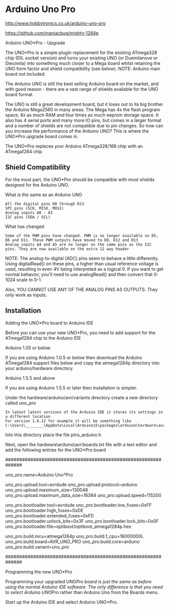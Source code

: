 Arduino Uno Pro
===============

http://www.hobbytronics.co.uk/arduino-uno-pro

https://github.com/maniacbug/mighty-1284p

Arduino UNO*Pro - Upgrade

The UNO*Pro is a simple plugin replacement for the existing ATmega328 chip (DIL socket version) and turns your existing UNO (or Duemilanove or Diecimila) into something much closer to a Mega board whilst retaining the UNO form factor and shield compatibility (see below). NOTE: Arduino main board not included.

The Arduino UNO is still the best selling Arduino board on the market, and with good reason - there are a vast range of shields available for the UNO board format.

The UNO is still a great development board, but it loses out to its big brother the Arduino Mega2560 in many areas. The Mega has 4x the flash program space, 8x as much RAM and four times as much eeprom storage space. It also has 4 serial ports and many more IO pins, but comes in a larger format and a number of shields are not compatible due to pin changes. So how can you increase the performance of the Arduino UNO? This is where the UNO*Pro upgrade board comes in.

The UNO*Pro replaces your Arduino ATmega328/168 chip with an ATmega1284 chip

Shield Compatibility
--------------------

For the most part, the UNO*Pro should be compatible with most shields designed for the Arduino UNO.

What is the same as an Arduino UNO

    All the digital pins D0 through D13
    SPI pins (SCK, MISO, MOSI)
    Analog inputs A0 - A3
    I2C pins (SDA / SCL)

What has changed

    Some of the PWM pins have changed. PWM is no longer available on D5, D6 and D11. These PWM outputs have moved to D8, D12 and D13
    Analog inputs A4 and A5 are no longer on the same pins as the I2C pins. They are now available on the extra 12 way header

NOTE: The analog-to-digital (ADC) pins seem to behave a little differently. Using digitalRead() on these pins, a higher than usual reference voltage is used, resulting in even 4V being interpreted as a logical 0. If you want to get normal behavior, you'll need to use analogRead() and then convert that 0-1024 scale to 0-1.

Also, YOU CANNOT USE ANY OF THE ANALOG PINS AS OUTPUTS. They only work as inputs.

Installation
------------

Adding the UNO*Pro board to Arduino IDE

Before you can use your new UNO*Pro, you need to add support for the ATmega1284 chip to the Arduino IDE

Arduino 1.05 or below

If you are using Arduino 1.0.5 or below then download the Arduino ATmega1284 support files below and copy the atmega1284p directory into your arduino/hardware directory.

Arduino 1.5.5 and above

If you are using Arduino 1.5.5 or later then installation is simpler.

Under the hardware/arduino/avr/variants directory create a new directory called uno_pro

    In latest latest versions of the Arduino IDE it stores its settings in a different location
    For version 1.6.12 for example it will be something like
    C:\Users\________\AppData\Local\Arduino15\packages\arduino\hardware\avr\1.6.12\

Into this directory place the file pins_arduino.h

Next, open the hardware\arduino\avr\boards.txt file with a text editor and add the following entries for the UNO*Pro board

##############################################################

uno_pro.name=Arduino Uno*Pro

uno_pro.upload.tool=avrdude
uno_pro.upload.protocol=arduino
uno_pro.upload.maximum_size=130048
uno_pro.upload.maximum_data_size=16384
uno_pro.upload.speed=115200

uno_pro.bootloader.tool=avrdude
uno_pro.bootloader.low_fuses=0xFF
uno_pro.bootloader.high_fuses=0xDE
uno_pro.bootloader.extended_fuses=0xFD
uno_pro.bootloader.unlock_bits=0x3F
uno_pro.bootloader.lock_bits=0x0F
uno_pro.bootloader.file=optiboot/optiboot_atmega1284p.hex

uno_pro.build.mcu=atmega1284p
uno_pro.build.f_cpu=16000000L
uno_pro.build.board=AVR_UNO_PRO
uno_pro.build.core=arduino
uno_pro.build.variant=uno_pro

##############################################################

Programming the new UNO*Pro

Programming your upgraded UNO*Pro board is just the same as before using the normal Arduino IDE software. The only difference is that you need to select Arduino UNO*Pro rather than Arduino Uno from the Boards menu.

Start up the Arduino IDE and select Arduino UNO*Pro.
